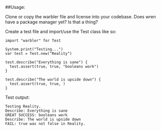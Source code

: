 ##Usage:

Clone or copy the warbler file and license into your codebase.
Does wren have a package manager yet? Is that a thing?

Create a test file and import/use the Test class like so:

```
import "warbler" for Test

System.print("Testing...")
var test = Test.new("Reality")

test.describe("Everything is sane") {
  test.assert(true, true, "booleans work")
}

test.describe("The world is upside down") {
  test.assert(true, true, )
}

```

Test output: 
```
Testing Reality.
Describe: Everything is sane
GREAT SUCCESS: booleans work
Describe: The world is upside down
FAIL: true was not false in Reality.
```